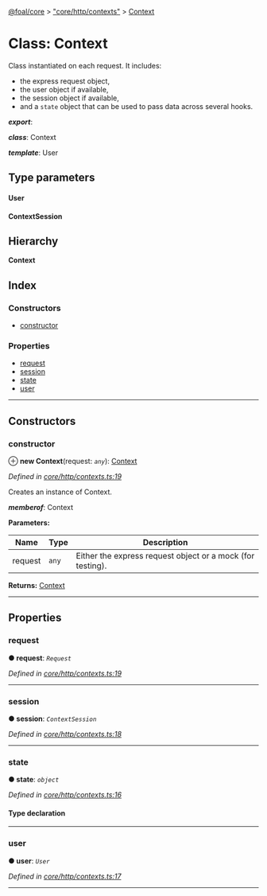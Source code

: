 [@foal/core](../README.md) > ["core/http/contexts"](../modules/_core_http_contexts_.md) > [Context](../classes/_core_http_contexts_.context.md)

# Class: Context

Class instantiated on each request. It includes:

*   the express request object,
*   the user object if available,
*   the session object if available,
*   and a `state` object that can be used to pass data across several hooks.

*__export__*: 

*__class__*: Context

*__template__*: User

## Type parameters
#### User 
#### ContextSession 
## Hierarchy

**Context**

## Index

### Constructors

* [constructor](_core_http_contexts_.context.md#constructor)

### Properties

* [request](_core_http_contexts_.context.md#request)
* [session](_core_http_contexts_.context.md#session)
* [state](_core_http_contexts_.context.md#state)
* [user](_core_http_contexts_.context.md#user)

---

## Constructors

<a id="constructor"></a>

###  constructor

⊕ **new Context**(request: *`any`*): [Context](_core_http_contexts_.context.md)

*Defined in [core/http/contexts.ts:19](https://github.com/FoalTS/foal/blob/07f00115/packages/core/src/core/http/contexts.ts#L19)*

Creates an instance of Context.

*__memberof__*: Context

**Parameters:**

| Name | Type | Description |
| ------ | ------ | ------ |
| request | `any` |  Either the express request object or a mock (for testing). |

**Returns:** [Context](_core_http_contexts_.context.md)

___

## Properties

<a id="request"></a>

###  request

**● request**: *`Request`*

*Defined in [core/http/contexts.ts:19](https://github.com/FoalTS/foal/blob/07f00115/packages/core/src/core/http/contexts.ts#L19)*

___
<a id="session"></a>

###  session

**● session**: *`ContextSession`*

*Defined in [core/http/contexts.ts:18](https://github.com/FoalTS/foal/blob/07f00115/packages/core/src/core/http/contexts.ts#L18)*

___
<a id="state"></a>

###  state

**● state**: *`object`*

*Defined in [core/http/contexts.ts:16](https://github.com/FoalTS/foal/blob/07f00115/packages/core/src/core/http/contexts.ts#L16)*

#### Type declaration

[key: `string`]: `any`

___
<a id="user"></a>

###  user

**● user**: *`User`*

*Defined in [core/http/contexts.ts:17](https://github.com/FoalTS/foal/blob/07f00115/packages/core/src/core/http/contexts.ts#L17)*

___

